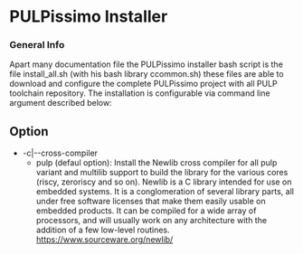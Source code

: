 PULPissimo Installer 
====================================
### General Info
Apart many documentation file the PULPissimo installer bash script is the file install_all.sh (with his bash library ccommon.sh)
these files are able to download and configure the complete PULPissimo project with
all PULP toolchain repository. The installation is configurable via command line argument described below:

## Option
  * -c|--cross-compiler
      * pulp (defaul option): Install the Newlib cross compiler for all pulp variant and multilib support to build the library 
                          for the various cores (riscy, zeroriscy and so on). Newlib is a C library intended for use on embedded systems. 
                          It is a conglomeration of several library parts, all under free software licenses that make them easily usable 
                          on embedded products. It can be compiled for a wide array of processors, and will usually work on any 
                          architecture with the addition of a few low-level routines. https://www.sourceware.org/newlib/

